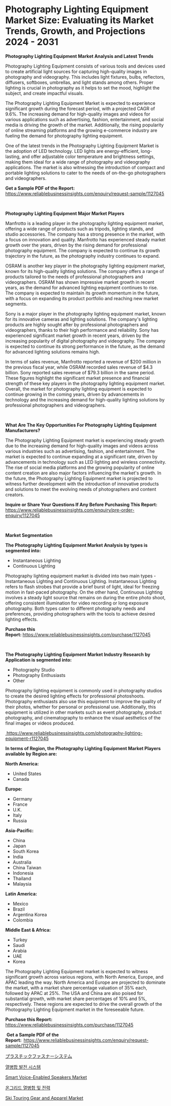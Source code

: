 <p><h1>Photography Lighting Equipment Market Size: Evaluating its Market Trends, Growth, and Projections 2024 - 2031</h1></p><p><strong>Photography Lighting Equipment Market Analysis and Latest Trends</strong></p>
<p><p>Photography Lighting Equipment consists of various tools and devices used to create artificial light sources for capturing high-quality images in photography and videography. This includes light fixtures, bulbs, reflectors, diffusers, softboxes, umbrellas, and light stands among others. Proper lighting is crucial in photography as it helps to set the mood, highlight the subject, and create impactful visuals.</p><p>The Photography Lighting Equipment Market is expected to experience significant growth during the forecast period, with a projected CAGR of 9.6%. The increasing demand for high-quality images and videos for various applications such as advertising, fashion, entertainment, and social media is driving the growth of the market. Additionally, the rising popularity of online streaming platforms and the growing e-commerce industry are fueling the demand for photography lighting equipment.</p><p>One of the latest trends in the Photography Lighting Equipment Market is the adoption of LED technology. LED lights are energy-efficient, long-lasting, and offer adjustable color temperature and brightness settings, making them ideal for a wide range of photography and videography applications. The market is also witnessing the introduction of compact and portable lighting solutions to cater to the needs of on-the-go photographers and videographers.</p></p>
<p><strong>Get a Sample PDF of the Report:&nbsp;</strong> <a href="https://www.reliablebusinessinsights.com/enquiry/request-sample/1127045">https://www.reliablebusinessinsights.com/enquiry/request-sample/1127045</a></p>
<p>&nbsp;</p>
<p><strong>Photography Lighting Equipment Major Market Players</strong></p>
<p><p>Manfrotto is a leading player in the photography lighting equipment market, offering a wide range of products such as tripods, lighting stands, and studio accessories. The company has a strong presence in the market, with a focus on innovation and quality. Manfrotto has experienced steady market growth over the years, driven by the rising demand for professional photography equipment. The company is expected to continue its growth trajectory in the future, as the photography industry continues to expand.</p><p>OSRAM is another key player in the photography lighting equipment market, known for its high-quality lighting solutions. The company offers a range of products tailored to the needs of professional photographers and videographers. OSRAM has shown impressive market growth in recent years, as the demand for advanced lighting equipment continues to rise. The company is expected to maintain its growth momentum in the future, with a focus on expanding its product portfolio and reaching new market segments.</p><p>Sony is a major player in the photography lighting equipment market, known for its innovative cameras and lighting solutions. The company's lighting products are highly sought after by professional photographers and videographers, thanks to their high performance and reliability. Sony has experienced significant market growth in recent years, driven by the increasing popularity of digital photography and videography. The company is expected to continue its strong performance in the future, as the demand for advanced lighting solutions remains high.</p><p>In terms of sales revenue, Manfrotto reported a revenue of $200 million in the previous fiscal year, while OSRAM recorded sales revenue of $4.3 billion. Sony reported sales revenue of $79.3 billion in the same period. These figures highlight the significant market presence and financial strength of these key players in the photography lighting equipment market. Overall, the market for photography lighting equipment is expected to continue growing in the coming years, driven by advancements in technology and the increasing demand for high-quality lighting solutions by professional photographers and videographers.</p></p>
<p>&nbsp;</p>
<p><strong>What Are The Key Opportunities For Photography Lighting Equipment Manufacturers?</strong></p>
<p><p>The Photography Lighting Equipment market is experiencing steady growth due to the increasing demand for high-quality images and videos across various industries such as advertising, fashion, and entertainment. The market is expected to continue expanding at a significant rate, driven by advancements in technology such as LED lighting and wireless connectivity. The rise of social media platforms and the growing popularity of online content creation are also major factors influencing the market's growth. In the future, the Photography Lighting Equipment market is projected to witness further development with the introduction of innovative products and solutions to meet the evolving needs of photographers and content creators.</p></p>
<p><strong>Inquire or Share Your Questions If Any Before Purchasing This Report:</strong> <a href="https://www.reliablebusinessinsights.com/enquiry/pre-order-enquiry/1127045">https://www.reliablebusinessinsights.com/enquiry/pre-order-enquiry/1127045</a></p>
<p>&nbsp;</p>
<p><strong>Market Segmentation</strong></p>
<p><strong>The Photography Lighting Equipment Market Analysis by types is segmented into:</strong></p>
<p><ul><li>Instantaneous Lighting</li><li>Continuous Lighting</li></ul></p>
<p><p>Photography lighting equipment market is divided into two main types - Instantaneous Lighting and Continuous Lighting. Instantaneous Lighting refers to flash strobes that provide a brief burst of light, ideal for freezing motion in fast-paced photography. On the other hand, Continuous Lighting involves a steady light source that remains on during the entire photo shoot, offering consistent illumination for video recording or long exposure photography. Both types cater to different photography needs and preferences, providing photographers with the tools to achieve desired lighting effects.</p></p>
<p><strong>Purchase this Report:&nbsp;</strong><a href="https://www.reliablebusinessinsights.com/purchase/1127045">https://www.reliablebusinessinsights.com/purchase/1127045</a></p>
<p>&nbsp;</p>
<p><strong>The Photography Lighting Equipment Market Industry Research by Application is segmented into:</strong></p>
<p><ul><li>Photography Studio</li><li>Photography Enthusiasts</li><li>Other</li></ul></p>
<p><p>Photography lighting equipment is commonly used in photography studios to create the desired lighting effects for professional photoshoots. Photography enthusiasts also use this equipment to improve the quality of their photos, whether for personal or professional use. Additionally, this equipment is utilized in other markets such as event photography, product photography, and cinematography to enhance the visual aesthetics of the final images or videos produced.</p></p>
<p><a href="https://www.reliablebusinessinsights.com/photography-lighting-equipment-r1127045">&nbsp;https://www.reliablebusinessinsights.com/photography-lighting-equipment-r1127045</a></p>
<p><strong>In terms of Region, the Photography Lighting Equipment Market Players available by Region are:</strong></p>
<p>
    <p> <strong> North America: </strong>
        <ul>
            <li>United States</li>
            <li>Canada</li>
        </ul>
        </p> 
    <p> <strong> Europe: </strong>
        <ul>
            <li>Germany</li>
            <li>France</li>
            <li>U.K.</li>
            <li>Italy</li>
            <li>Russia</li>
        </ul>
        </p> 
    <p> <strong> Asia-Pacific: </strong>
        <ul>
            <li>China</li>
            <li>Japan</li>
            <li>South Korea</li>
            <li>India</li>
            <li>Australia</li>
            <li>China Taiwan</li>
            <li>Indonesia</li>
            <li>Thailand</li>
            <li>Malaysia</li>
        </ul>
        </p> 
    <p> <strong> Latin America: </strong>
        <ul>
            <li>Mexico</li>
            <li>Brazil</li>
            <li>Argentina Korea</li>
            <li>Colombia</li>
        </ul>
        </p> 
    <p> <strong> Middle East & Africa: </strong>
        <ul>
            <li>Turkey</li>
            <li>Saudi</li>
            <li>Arabia</li>
            <li>UAE</li>
            <li>Korea</li>
        </ul>
    </p>
    </p>
<p><p>The Photography Lighting Equipment market is expected to witness significant growth across various regions, with North America, Europe, and APAC leading the way. North America and Europe are projected to dominate the market, with a market share percentage valuation of 35% each, followed by APAC at 25%. The USA and China are also poised for substantial growth, with market share percentages of 10% and 5%, respectively. These regions are expected to drive the overall growth of the Photography Lighting Equipment market in the foreseeable future.</p></p>
<p><strong>Purchase this Report: </strong><a href="https://www.reliablebusinessinsights.com/purchase/1127045">https://www.reliablebusinessinsights.com/purchase/1127045</a></p>
<p>&nbsp;<strong>Get a Sample PDF of the Report:&nbsp;&nbsp;</strong><a href="https://www.reliablebusinessinsights.com/enquiry/request-sample/1127045">https://www.reliablebusinessinsights.com/enquiry/request-sample/1127045</a></p>
<p><strong></strong></p>
<p><p><a href="https://github.com/NikitaBruen/Market-Research-Report-List-1/blob/main/3331002147084.md">プラスチックファスナーシステム</a></p><p><a href="https://github.com/WilburKihn5676/Market-Research-Report-List-2/blob/main/5023813156113.md">열병합 발전 시스템</a></p><p><a href="https://github.com/vregtldg37/Market-Research-Report-List-1/blob/main/smart-voice-enabled-speakers-market.md">Smart Voice-Enabled Speakers Market</a></p><p><a href="https://github.com/wallacBahrtyinger567686/Market-Research-Report-List-2/blob/main/5912088156114.md">온그리드 열병합 및 전력</a></p><p><a href="https://github.com/syaifulanwaramsyori/Market-Research-Report-List-1/blob/main/ski-touring-gear-and-apparel-market.md">Ski Touring Gear and Apparel Market</a></p></p>